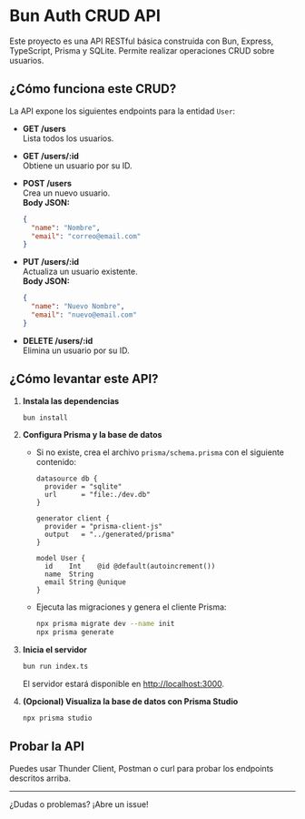 # Bun Auth CRUD API

Este proyecto es una API RESTful básica construida con Bun, Express, TypeScript, Prisma y SQLite. Permite realizar operaciones CRUD sobre usuarios.

## ¿Cómo funciona este CRUD?

La API expone los siguientes endpoints para la entidad `User`:

- **GET /users**  
  Lista todos los usuarios.

- **GET /users/:id**  
  Obtiene un usuario por su ID.

- **POST /users**  
  Crea un nuevo usuario.  
  **Body JSON:**

  ```json
  {
    "name": "Nombre",
    "email": "correo@email.com"
  }
  ```

- **PUT /users/:id**  
  Actualiza un usuario existente.  
  **Body JSON:**

  ```json
  {
    "name": "Nuevo Nombre",
    "email": "nuevo@email.com"
  }
  ```

- **DELETE /users/:id**  
  Elimina un usuario por su ID.

## ¿Cómo levantar este API?

1. **Instala las dependencias**

   ```sh
   bun install
   ```

2. **Configura Prisma y la base de datos**

   - Si no existe, crea el archivo `prisma/schema.prisma` con el siguiente contenido:

     ```prisma
     datasource db {
       provider = "sqlite"
       url      = "file:./dev.db"
     }

     generator client {
       provider = "prisma-client-js"
       output   = "../generated/prisma"
     }

     model User {
       id    Int    @id @default(autoincrement())
       name  String
       email String @unique
     }
     ```

   - Ejecuta las migraciones y genera el cliente Prisma:
     ```sh
     npx prisma migrate dev --name init
     npx prisma generate
     ```

3. **Inicia el servidor**

   ```sh
   bun run index.ts
   ```

   El servidor estará disponible en [http://localhost:3000](http://localhost:3000).

4. **(Opcional) Visualiza la base de datos con Prisma Studio**
   ```sh
   npx prisma studio
   ```

## Probar la API

Puedes usar Thunder Client, Postman o curl para probar los endpoints descritos arriba.

---

¿Dudas o problemas? ¡Abre un issue!
